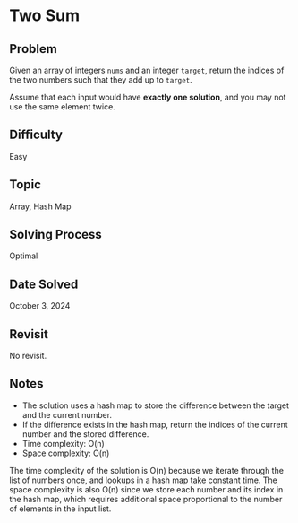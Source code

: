 # Two Sum

## Problem

Given an array of integers `nums` and an integer `target`, return the indices of the two numbers such that they add up to `target`.

Assume that each input would have **exactly one solution**, and you may not use the same element twice.

## Difficulty

Easy

## Topic

Array, Hash Map

## Solving Process

Optimal

## Date Solved

October 3, 2024

## Revisit

No revisit.

## Notes

- The solution uses a hash map to store the difference between the target and the current number.
- If the difference exists in the hash map, return the indices of the current number and the stored difference.
- Time complexity: O(n)
- Space complexity: O(n)

The time complexity of the solution is O(n) because we iterate through the list of numbers once, and lookups in a hash map take constant time. The space complexity is also O(n) since we store each number and its index in the hash map, which requires additional space proportional to the number of elements in the input list.
